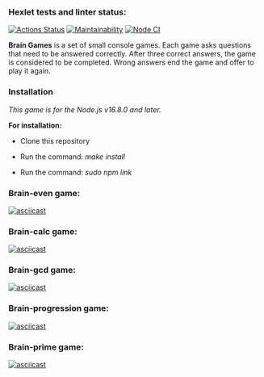 ### Hexlet tests and linter status:
[![Actions Status](https://github.com/hellion86/frontend-project-lvl1/workflows/hexlet-check/badge.svg)](https://github.com/hellion86/frontend-project-lvl1/actions)
[![Maintainability](https://api.codeclimate.com/v1/badges/8047d000d9dd58f2d463/maintainability)](https://codeclimate.com/github/hellion86/frontend-project-lvl1/maintainability)
[![Node CI](https://github.com/hellion86/frontend-project-lvl1/workflows/linter-test/badge.svg)](https://github.com/hellion86/frontend-project-lvl1/actions)

**Brain Games** is a set of small console games. Each game asks questions that need to be answered correctly. After three correct answers, the game is considered to be completed. Wrong answers end the game and offer to play it again.

### Installation

_This game is for the Node.js v16.8.0 and later._

**For installation:**

- Clone this repository

- Run the command: _make install_

- Run the command: _sudo npm link_

### Brain-even game:
[![asciicast](https://asciinema.org/a/t6g5kvW7NRnliGZMxDyw1IZyn.svg)](https://asciinema.org/a/t6g5kvW7NRnliGZMxDyw1IZyn)
### Brain-calc game:
[![asciicast](https://asciinema.org/a/vUhRBioL0S5ERtzsms5508DBZ.svg)](https://asciinema.org/a/vUhRBioL0S5ERtzsms5508DBZ)
### Brain-gcd game:
[![asciicast](https://asciinema.org/a/DEAk90Umi1dH1puwHmAHdz3HP.svg)](https://asciinema.org/a/DEAk90Umi1dH1puwHmAHdz3HP)
### Brain-progression game:
[![asciicast](https://asciinema.org/a/ZIH900KonVxuGiluAxpAJfMlw.svg)](https://asciinema.org/a/ZIH900KonVxuGiluAxpAJfMlw)
### Brain-prime game:
[![asciicast](https://asciinema.org/a/Ci02kRBLVylG8geTdvYNFcrME.svg)](https://asciinema.org/a/Ci02kRBLVylG8geTdvYNFcrME)
